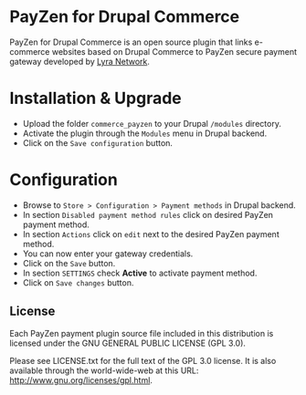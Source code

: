 # PayZen for Drupal Commerce

PayZen for Drupal Commerce is an open source plugin that links e-commerce websites based on Drupal Commerce to PayZen secure payment gateway developed by [Lyra Network](https://www.lyra.com/).

# Installation & Upgrade

- Upload the folder `commerce_payzen` to your Drupal `/modules` directory.
- Activate the plugin through the `Modules` menu in Drupal backend.
- Click on the `Save configuration` button.

# Configuration

- Browse to `Store > Configuration > Payment methods` in Drupal backend.
- In section `Disabled payment method rules` click on desired PayZen payment method.
- In section `Actions` click on `edit` next to the desired PayZen payment method.
- You can now enter your gateway credentials.
- Click on the `Save` button.
- In section `SETTINGS` check __Active__ to activate payment method.
- Click on `Save changes` button.

## License

Each PayZen payment plugin source file included in this distribution is licensed under the GNU GENERAL PUBLIC LICENSE (GPL 3.0).

Please see LICENSE.txt for the full text of the GPL 3.0 license. It is also available through the world-wide-web at this URL: http://www.gnu.org/licenses/gpl.html.